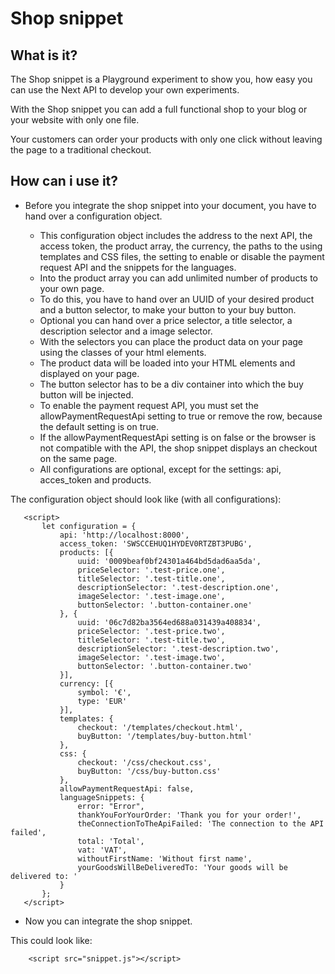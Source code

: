 # Shop snippet

## What is it?

The Shop snippet is a Playground experiment to show you, how easy you can use the Next API to develop your own experiments.

With the Shop snippet you can add a full functional shop to your blog or your website with only one file.

Your customers can order your products with only one click without leaving the page to a traditional checkout.

## How can i use it?

* Before you integrate the shop snippet into your document, you have to hand over a configuration object.

    * This configuration object includes the address to the next API, the access token, the product array, the currency, 
      the paths to the using templates and CSS files, the setting to enable or disable the payment request API
      and the snippets for the languages.
    * Into the product array you can add unlimited number of products to your own page.
    * To do this, you have to hand over an UUID of your desired product and a button selector, to make your button to your buy button.
    * Optional you can hand over a price selector, a title selector, a description selector and a image selector.
    * With the selectors you can place the product data on your page using the classes of your html elements.
    * The product data will be loaded into your HTML elements and displayed on your page.
    * The button selector has to be a div container into which the buy button will be injected.
    * To enable the payment request API, you must set the allowPaymentRequestApi setting to true or remove the row,
      because the default setting is on true.
    * If the allowPaymentRequestApi setting is on false or the browser is not compatible with the API, 
      the shop snippet displays an checkout on the same page.
    * All configurations are optional, except for the settings: api, acces_token and products.

The configuration object should look like (with all configurations):
   
       <script>
           let configuration = {
               api: 'http://localhost:8000',
               access_token: 'SWSCCEHUQ1HYDEV0RTZBT3PUBG',
               products: [{
                   uuid: '0009beaf0bf24301a464bd5dad6aa5da',
                   priceSelector: '.test-price.one',
                   titleSelector: '.test-title.one',
                   descriptionSelector: '.test-description.one',
                   imageSelector: '.test-image.one',
                   buttonSelector: '.button-container.one'
               }, {
                   uuid: '06c7d82ba3564ed688a031439a408834',
                   priceSelector: '.test-price.two',
                   titleSelector: '.test-title.two',
                   descriptionSelector: '.test-description.two',
                   imageSelector: '.test-image.two',
                   buttonSelector: '.button-container.two'
               }],
               currency: [{
                   symbol: '€',
                   type: 'EUR'
               }],
               templates: {
                   checkout: '/templates/checkout.html',
                   buyButton: '/templates/buy-button.html'
               },
               css: {
                   checkout: '/css/checkout.css',
                   buyButton: '/css/buy-button.css'
               },
               allowPaymentRequestApi: false,
               languageSnippets: {
                   error: "Error",
                   thankYouForYourOrder: 'Thank you for your order!',
                   theConnectionToTheApiFailed: 'The connection to the API failed',
                   total: 'Total',
                   vat: 'VAT',
                   withoutFirstName: 'Without first name',
                   yourGoodsWillBeDeliveredTo: 'Your goods will be delivered to: '
               }
           };
       </script>

* Now you can integrate the shop snippet.

This could look like:

        <script src="snippet.js"></script>
